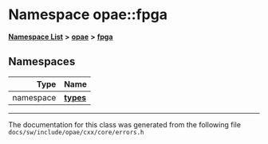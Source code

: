 
# Namespace opae::fpga



[**Namespace List**](namespaces.md) **>** [**opae**](namespaceopae.md) **>** [**fpga**](namespaceopae_1_1fpga.md)














## Namespaces

| Type | Name |
| ---: | :--- |
| namespace | [**types**](namespaceopae_1_1fpga_1_1types.md) <br> |















------------------------------
The documentation for this class was generated from the following file `docs/sw/include/opae/cxx/core/errors.h`